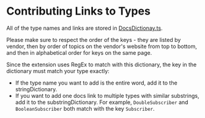 # Contributing Links to Types
All of the type names and links are stored in [DocsDictionay.ts](/src/DocsDictionary.ts).

Please make sure to respect the order of the keys - they are listed by vendor, then by order of topics on the vendor's website from top to bottom, and then in alphabetical order for keys on the same page.

Since the extension uses RegEx to match with this dictionary, the key in the dictionary must match your type exactly:
- If the type name you want to add is the entire word, add it to the stringDictionary.
- If you want to add one docs link to multiple types with similar substrings, add it to the substringDictionary. For example, `DoubleSubscriber` and `BooleanSubscriber` both match with the key `Subscriber`.